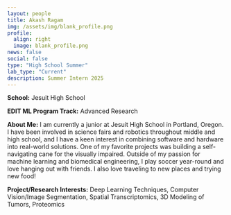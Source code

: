 ```yaml
---
layout: people
title: Akash Ragam
img: /assets/img/blank_profile.png
profile:
  align: right
  image: blank_profile.png
news: false
social: false
type: "High School Summer"
lab_type: "Current"
description: Summer Intern 2025
---
```


**School:** Jesuit High School

**EDIT ML Program Track:**
Advanced Research

**About Me:**
I am currently a junior at Jesuit High School in Portland, Oregon. I have been involved in science fairs and robotics throughout middle and high school, and I have a keen interest in combining software and hardware into real-world solutions. One of my favorite projects was building a self-navigating cane for the visually impaired. Outside of my passion for machine learning and biomedical engineering, I play soccer year-round and love hanging out with friends. I also love traveling to new places and trying new food!

**Project/Research Interests:**
Deep Learning Techniques, Computer Vision/Image Segmentation, Spatial Transcriptomics, 3D Modeling of Tumors, Proteomics
    